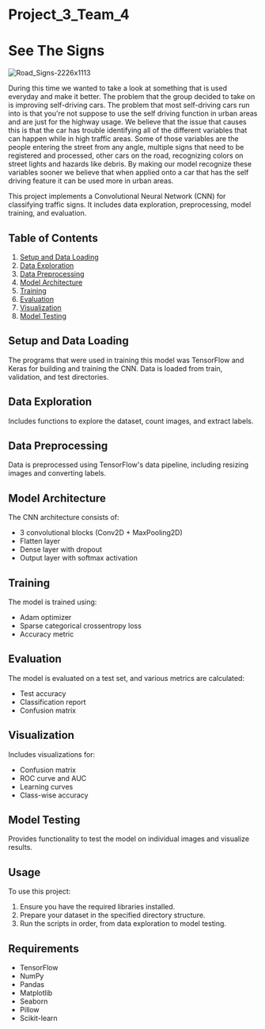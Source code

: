  # Project_3_Team_4

# See The Signs

![Road_Signs-2226x1113](https://github.com/user-attachments/assets/06135577-80e6-4926-8a82-8b6c5351c83a)

During this time we wanted to take a look at something that is used everyday and make it better. The problem that the group decided to take on is improving self-driving cars. The problem that most self-driving cars run into is that you're not suppose to use the self driving function in urban areas and are just for the highway usage. We believe that the issue that causes this is that the car has trouble identifying all of the different variables that can happen while in high traffic areas. Some of those variables are the people entering the street from any angle, multiple signs that need to be registered and processed, other cars on the road, recognizing colors on street lights and hazards like debris. By making our model recognize these variables sooner we believe that when applied onto a car that has the self driving feature it can be used more in urban areas.

This project implements a Convolutional Neural Network (CNN) for classifying traffic signs. It includes data exploration, preprocessing, model training, and evaluation.

## Table of Contents

1. [Setup and Data Loading](#setup-and-data-loading)
2. [Data Exploration](#data-exploration)
3. [Data Preprocessing](#data-preprocessing)
4. [Model Architecture](#model-architecture)
5. [Training](#training)
6. [Evaluation](#evaluation)
7. [Visualization](#visualization)
8. [Model Testing](#model-testing)

## Setup and Data Loading

The programs that were used in training this model was TensorFlow and Keras for building and training the CNN. Data is loaded from train, validation, and test directories.

## Data Exploration

Includes functions to explore the dataset, count images, and extract labels. 

## Data Preprocessing

Data is preprocessed using TensorFlow's data pipeline, including resizing images and converting labels.

## Model Architecture

The CNN architecture consists of:
- 3 convolutional blocks (Conv2D + MaxPooling2D)
- Flatten layer
- Dense layer with dropout
- Output layer with softmax activation

## Training

The model is trained using:
- Adam optimizer
- Sparse categorical crossentropy loss
- Accuracy metric

## Evaluation

The model is evaluated on a test set, and various metrics are calculated:
- Test accuracy
- Classification report
- Confusion matrix

## Visualization

Includes visualizations for:
- Confusion matrix
- ROC curve and AUC
- Learning curves
- Class-wise accuracy

## Model Testing

Provides functionality to test the model on individual images and visualize results.

## Usage

To use this project:

1. Ensure you have the required libraries installed.
2. Prepare your dataset in the specified directory structure.
3. Run the scripts in order, from data exploration to model testing.

## Requirements

- TensorFlow
- NumPy
- Pandas
- Matplotlib
- Seaborn
- Pillow
- Scikit-learn






